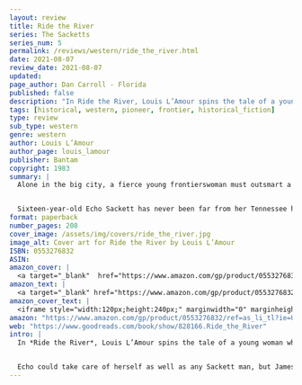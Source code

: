 ```yaml
---
layout: review
title: Ride the River
series: The Sacketts
series_num: 5
permalink: /reviews/western/ride_the_river.html
date: 2021-08-07
review_date: 2021-08-07
updated: 
page_author: Dan Carroll - Florida
published: false
description: "In Ride the River, Louis L’Amour spins the tale of a young woman who has to protect her family fortune from a murderous thief and teach him what it means to be a Sackett."
tags: [historical, western, pioneer, frontier, historical_fiction]
type: review
sub_type: western
genre: western
author: Louis L’Amour
author_page: louis_lamour
publisher: Bantam
copyright: 1983
summary: |
  Alone in the big city, a fierce young frontierswoman must outsmart a dangerous con man before she can stake her claim to the family fortune.


  Sixteen-year-old Echo Sackett has never been far from her Tennessee home—until she makes the long trek to Philadelphia to collect her inheritance. In the wilderness Echo can take care of herself as well as any man, but she never imagined the challenge that awaits: a crooked city lawyer who intends to take advantage of her by any means necessary. Echo will need all of her wits to best this scoundrel and make it back home in one piece.
format: paperback
number_pages: 208
cover_image: /assets/img/covers/ride_the_river.jpg
image_alt: Cover art for Ride the River by Louis L’Amour
ISBN: 0553276832
ASIN: 
amazon_cover: |
  <a target="_blank"  href="https://www.amazon.com/gp/product/0553276832/ref=as_li_tl?ie=UTF8&camp=1789&creative=9325&creativeASIN=0553276832&linkCode=as2&tag=floridan21-20&linkId=29d52c0801d0d6a1d56aa27dee05ecf5"><img border="0" src="//ws-na.amazon-adsystem.com/widgets/q?_encoding=UTF8&MarketPlace=US&ASIN=0553276832&ServiceVersion=20070822&ID=AsinImage&WS=1&Format=_SL250_&tag=floridan21-20" ></a>
amazon_text: |
  <a target="_blank" href="https://www.amazon.com/gp/product/0553276832/ref=as_li_tl?ie=UTF8&camp=1789&creative=9325&creativeASIN=0553276832&linkCode=as2&tag=floridan21-20&linkId=0963bef2bd96c8138a0ac488ece174e2">Ride the River: The Sacketts: A Novel</a>
amazon_cover_text: |
  <iframe style="width:120px;height:240px;" marginwidth="0" marginheight="0" scrolling="no" frameborder="0" src="//ws-na.amazon-adsystem.com/widgets/q?ServiceVersion=20070822&OneJS=1&Operation=GetAdHtml&MarketPlace=US&source=ac&ref=tf_til&ad_type=product_link&tracking_id=floridan21-20&marketplace=amazon&amp;region=US&placement=0553276832&asins=0553276832&linkId=906303cc558603314da694de0d287112&show_border=false&link_opens_in_new_window=false&price_color=333333&title_color=0066c0&bg_color=ffffff"></iframe>
amazon: "https://www.amazon.com/gp/product/0553276832/ref=as_li_tl?ie=UTF8&tag=floridan21-20&camp=1789&creative=9325&linkCode=as2&creativeASIN=0553276832&linkId=374ffc70d6de9a4077c97a25f1ba2ec6"
web: "https://www.goodreads.com/book/show/828166.Ride_the_River"
intro: |
  In *Ride the River*, Louis L’Amour spins the tale of a young woman who has to protect her family fortune from a murderous thief and teach him what it means to be a Sackett. Sixteen-year-old Echo Sackett had never been far from her Tennessee home—until she made the long trek to Philadelphia to collect an inheritance.


  Echo could take care of herself as well as any Sackett man, but James White, a sharp city lawyer, figured that cheating the money from the young girl would be like taking candy from a baby. If he couldn’t hoodwink Echo out of the cash, he’d just steal it from her outright. And if she put up a fight? There were plenty of accidents that could happen to a country girl on her first trip to the big city.
---
```



